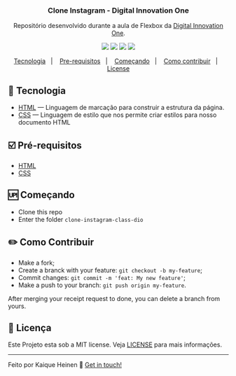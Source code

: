 <h3 align="center">
	Clone Instagram - Digital Innovation One
</h3>
<p align="center">
Repositório desenvolvido durante a aula de Flexbox da <a href="https://digitalinnovation.one/">Digital Innovation One</a>.
</p>

<p align="center">
  <img src="https://img.shields.io/github/repo-size/kaiquegh/instagram-clone-dio?style=plastic">
  <img src="https://img.shields.io/badge/made%20by-kaiquegh-green?style=plastic">
  <img src="https://img.shields.io/github/last-commit/kaiquegh/instagram-clone-dio?style=plastic">
  <img src="https://img.shields.io/github/license/kaiquegh/instagram-clone-dio?style=plastic">
</p>

<p align="center">
<a href="#rocket-technology">Tecnologia</a>&nbsp;&nbsp;&nbsp;|&nbsp;&nbsp;&nbsp;
  <a href="#ballot_box_with_check-prerequisites">Pre-requisitos</a>&nbsp;&nbsp;&nbsp;|&nbsp;&nbsp;&nbsp;
    <a href="#up-getting-started">Começando</a>&nbsp;&nbsp;&nbsp;|&nbsp;&nbsp;&nbsp;
    <a href="#pencil2-how-to-contribute">Como contribuir</a>&nbsp;&nbsp;&nbsp;|&nbsp;&nbsp;&nbsp;
  <a href="#memo-license">License</a>
</p>

## [](#technology):rocket: Tecnologia
-  <a href="https://www.w3schools.com/html/">HTML</a> — Linguagem de marcação para construir a estrutura da página.
-  <a href="https://www.w3schools.com/css/">CSS</a> — Linguagem de estilo que nos permite criar estilos para nosso documento HTML


## [](#prerequisites):ballot_box_with_check: Pré-requisitos
-   [HTML](https://nodejs.org/en/)
-   [CSS](https://www.npmjs.com/) 


## [](#getting-started):up: Começando

-   Clone this repo
-  Enter the folder `clone-instagram-class-dio`


## [](#how-to-contribute):pencil2: Como Contribuir

-   Make a fork;
-   Create a branck with your feature:  `git checkout -b my-feature`;
-   Commit changes:  `git commit -m 'feat: My new feature'`;
-   Make a push to your branch:  `git push origin my-feature`.

After merging your receipt request to done, you can delete a branch from yours.


## [](#license):memo: Licença
Este Projeto esta sob a MIT license. Veja [LICENSE](https://github.com/robertosousa1/clone-instagram-class-dio/blob/master/LICENSE) para mais informações.

----------

Feito por Kaique Heinen 👋  [Get in touch!](https://www.linkedin.com/in/kaique-heinen/)
